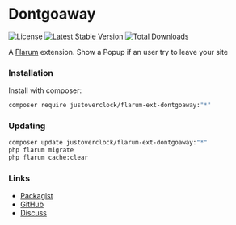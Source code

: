 # Dontgoaway

![License](https://img.shields.io/badge/license-MIT-blue.svg) [![Latest Stable Version](https://img.shields.io/packagist/v/justoverclock/flarum-ext-dontgoaway.svg)](https://packagist.org/packages/justoverclock/flarum-ext-dontgoaway) [![Total Downloads](https://img.shields.io/packagist/dt/justoverclock/flarum-ext-dontgoaway.svg)](https://packagist.org/packages/justoverclock/flarum-ext-dontgoaway)

A [Flarum](http://flarum.org) extension. Show a Popup if an user try to leave your site

### Installation

Install with composer:

```sh
composer require justoverclock/flarum-ext-dontgoaway:"*"
```

### Updating

```sh
composer update justoverclock/flarum-ext-dontgoaway:"*"
php flarum migrate
php flarum cache:clear
```

### Links

- [Packagist](https://packagist.org/packages/justoverclock/flarum-ext-dontgoaway)
- [GitHub](https://github.com/justoverclock/flarum-ext-dontgoaway)
- [Discuss](https://discuss.flarum.org/d/PUT_DISCUSS_SLUG_HERE)
